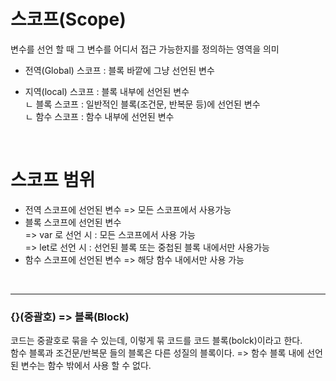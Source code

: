 # 스코프(Scope)
변수를 선언 할 때 그 변수를 어디서 접근 가능한지를 정의하는 영역을 의미

- 전역(Global) 스코프 : 블록 바깥에 그냥 선언된 변수

- 지역(local) 스코프 : 블록 내부에 선언된 변수 </br>
ㄴ 블록 스코프 : 일반적인 블록(조건문, 반복문 등)에 선언된 변수 </br>
ㄴ 함수 스코프 : 함수 내부에 선언된 변수

</br>

# 스코프 범위
- 전역 스코프에 선언된 변수 => 모든 스코프에서 사용가능
- 블록 스코프에 선언된 변수 </br>
 => var 로 선언 시 : 모든 스코프에서 사용 가능 </br>
 => let로 선언 시 : 선언된 블록 또는 중첩된 블록 내에서만 사용가능 </br>
- 함수 스코프에 선언된 변수 => 해당 함수 내에서만 사용 가능

</br>
<hr>

### {}(중괄호) => 블록(Block)

코드는 중괄호로 묶을 수 있는데, 이렇게 묶 코드를 코드 블록(bolck)이라고 한다.</br>
함수 블록과 조건문/반복문 들의 블록은 다른 성질의 블록이다. => 함수 블록 내에 선언된 변수는 함수 밖에서 사용 할 수 없다.  
